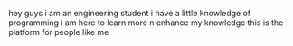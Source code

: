 hey guys
i am an engineering student
i have a little knowledge of programming
i am here to learn more n enhance my knowledge
this is the platform for people like me
